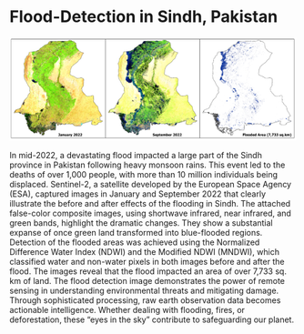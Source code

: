 # Flood-Detection in Sindh, Pakistan
![Flood Image](https://github.com/adewale004/Flood-Detection/blob/main/Flood_Image.png)

In mid-2022, a devastating flood impacted a large part of the Sindh province in Pakistan following heavy monsoon rains. This event led to the deaths of over 1,000 people, with more than 10 million individuals being displaced. Sentinel-2, a satellite developed by the European Space Agency (ESA), captured images in January and September 2022 that clearly illustrate the before and after effects of the flooding in Sindh. The attached false-color composite images, using shortwave infrared, near infrared, and green bands, highlight the dramatic changes. They show a substantial expanse of once green land transformed into blue-flooded regions. Detection of the flooded areas was achieved using the Normalized Difference Water Index (NDWI) and the Modified NDWI (MNDWI), which classified water and non-water pixels in both images before and after the flood. The images reveal that the flood impacted an area of over 7,733 sq. km of land. The flood detection image demonstrates the power of remote sensing in understanding environmental threats and mitigating damage. Through sophisticated processing, raw earth observation data becomes actionable intelligence. Whether dealing with flooding, fires, or deforestation, these “eyes in the sky” contribute to safeguarding our planet.

